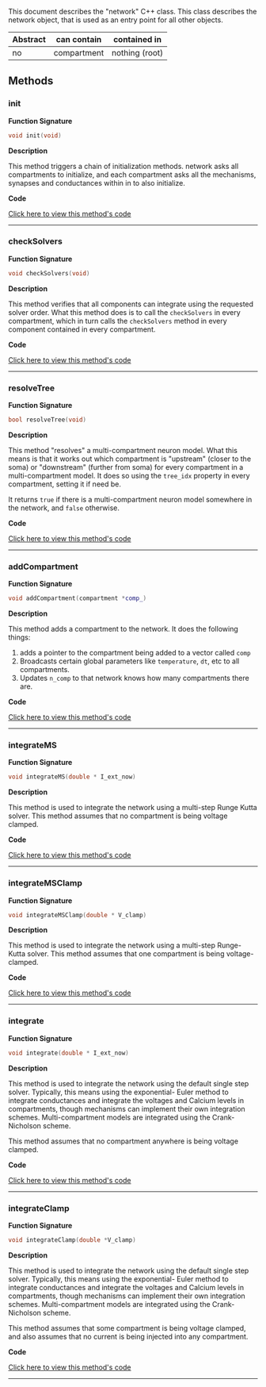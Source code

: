 
This document describes the "network" C++ class.
This class describes the network object, that is used
as an entry point for all other objects.

| Abstract | can contain | contained in |
| --------  | ------ | -------  |
| no |  compartment | nothing (root) |




## Methods



### init

**Function Signature**

```C++
void init(void) 
```

**Description**


This method triggers a chain of initialization methods.
network asks all compartments to initialize, and each compartment
asks all the mechanisms, synapses and conductances within in
to also initialize. 




 **Code**

[Click here to view this method's code](https://github.com/sg-s/xolotl/blob/master/c++/network.hpp#L88)

-------



### checkSolvers

**Function Signature**

```C++
void checkSolvers(void) 
```

**Description**


This method verifies that all components can integrate
using the requested solver order. What this method does
is to call the `checkSolvers` in every compartment,
which in turn calls the `checkSolvers` method in every
component contained in every compartment.



 **Code**

[Click here to view this method's code](https://github.com/sg-s/xolotl/blob/master/c++/network.hpp#L114)

-------



### resolveTree

**Function Signature**

```C++
bool resolveTree(void) 
```

**Description**


This method "resolves" a multi-compartment neuron model.
What this means is that it works out which compartment
is "upstream" (closer to the soma) or "downstream" (further
from soma) for every compartment in a multi-compartment model.
It does so using the `tree_idx` property in every compartment,
setting it if need be.

It returns `true` if there is a multi-compartment neuron model
somewhere in the network, and `false` otherwise.





 **Code**

[Click here to view this method's code](https://github.com/sg-s/xolotl/blob/master/c++/network.hpp#L138)

-------



### addCompartment

**Function Signature**

```C++
void addCompartment(compartment *comp_) 
```

**Description**


This method adds a compartment to the network. It does the following things:
1. adds a pointer to the compartment being added to a vector called `comp`
2. Broadcasts certain global parameters like `temperature`, `dt`, etc to all compartments.
3. Updates `n_comp` to that network knows how many compartments there are.



 **Code**

[Click here to view this method's code](https://github.com/sg-s/xolotl/blob/master/c++/network.hpp#L246)

-------



### integrateMS

**Function Signature**

```C++
void integrateMS(double * I_ext_now) 
```

**Description**


This method is used to integrate the network using a
multi-step Runge Kutta solver. This method assumes that
no compartment is being voltage clamped.



 **Code**

[Click here to view this method's code](https://github.com/sg-s/xolotl/blob/master/c++/network.hpp#L258)

-------



### integrateMSClamp

**Function Signature**

```C++
void integrateMSClamp(double * V_clamp) 
```

**Description**


This method is used to integrate the network using a
multi-step Runge-Kutta solver. This method assumes that
one compartment is being voltage-clamped.




 **Code**

[Click here to view this method's code](https://github.com/sg-s/xolotl/blob/master/c++/network.hpp#L280)

-------



### integrate

**Function Signature**

```C++
void integrate(double * I_ext_now) 
```

**Description**


This method is used to integrate the network using the default
single step solver. Typically, this means using the exponential-
Euler method to integrate conductances and integrate the voltages
and Calcium levels in compartments, though mechanisms can implement
their own integration schemes. Multi-compartment models are
integrated using the Crank-Nicholson scheme.

This method assumes that no compartment anywhere is being voltage clamped.



 **Code**

[Click here to view this method's code](https://github.com/sg-s/xolotl/blob/master/c++/network.hpp#L311)

-------



### integrateClamp

**Function Signature**

```C++
void integrateClamp(double *V_clamp) 
```

**Description**


This method is used to integrate the network using the default
single step solver. Typically, this means using the exponential-
Euler method to integrate conductances and integrate the voltages
and Calcium levels in compartments, though mechanisms can implement
their own integration schemes. Multi-compartment models are
integrated using the Crank-Nicholson scheme.

This method assumes that some compartment is being voltage clamped,
and also assumes that no current is being injected into any compartment.



 **Code**

[Click here to view this method's code](https://github.com/sg-s/xolotl/blob/master/c++/network.hpp#L408)

-------

